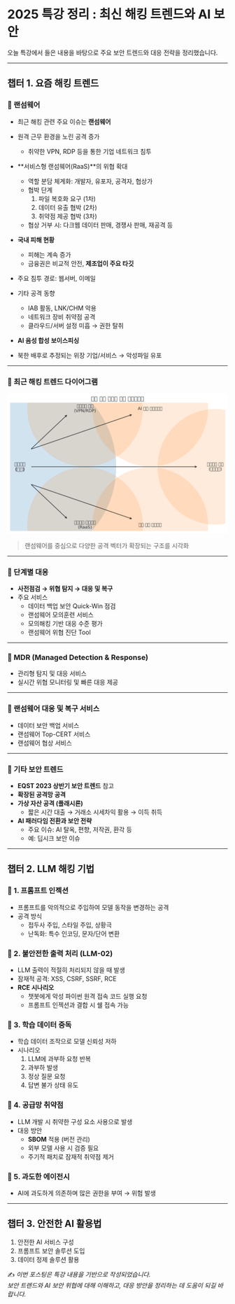 # 2025 특강 정리 : 최신 해킹 트렌드와 AI 보안

오늘 특강에서 들은 내용을 바탕으로 주요 보안 트렌드와 대응 전략을 정리했습니다.

---

## 챕터 1. 요즘 해킹 트렌드

### 🔹 랜섬웨어
- 최근 해킹 관련 주요 이슈는 **랜섬웨어**
- 원격 근무 환경을 노린 공격 증가
  - 취약한 VPN, RDP 등을 통한 기업 네트워크 침투
- **서비스형 랜섬웨어(RaaS)**의 위협 확대
  - 역할 분담 체계화: 개발자, 유포자, 공격자, 협상가
  - 협박 단계
    1. 파일 복호화 요구 (1차)
    2. 데이터 유출 협박 (2차)
    3. 취약점 제공 협박 (3차)
  - 협상 거부 시: 다크웹 데이터 판매, 경쟁사 판매, 재공격 등

- **국내 피해 현황**
  - 피해는 계속 증가
  - 금융권은 비교적 안전, **제조업이 주요 타깃**
- 주요 침투 경로: 웹서버, 이메일
- 기타 공격 동향
  - IAB 활동, LNK/CHM 악용
  - 네트워크 장비 취약점 공격
  - 클라우드/서버 설정 미흡 → 권한 탈취
- **AI 음성 합성 보이스피싱**
- 북한 배후로 추정되는 위장 기업/서비스 → 악성파일 유포

---

### 🔹 최근 해킹 트렌드 다이어그램

![최근 해킹 트렌드 요약 다이어그램](/assets/trend-diagram.png)

> 랜섬웨어를 중심으로 다양한 공격 벡터가 확장되는 구조를 시각화

---

### 🔹 단계별 대응
- **사전점검 → 위협 탐지 → 대응 및 복구**
- 주요 서비스
  - 데이터 백업 보안 Quick-Win 점검
  - 랜섬웨어 모의훈련 서비스
  - 모의해킹 기반 대응 수준 평가
  - 랜섬웨어 위협 진단 Tool

---

### 🔹 MDR (Managed Detection & Response)
- 관리형 탐지 및 대응 서비스
- 실시간 위협 모니터링 및 빠른 대응 제공

---

### 🔹 랜섬웨어 대응 및 복구 서비스
- 데이터 보안 백업 서비스  
- 랜섬웨어 Top-CERT 서비스  
- 랜섬웨어 협상 서비스  

---

### 🔹 기타 보안 트렌드
- **EQST 2023 상반기 보안 트렌드** 참고
- **확장된 공격망 공격**
- **가상 자산 공격 (플래시론)**
  - 짧은 시간 대출 → 거래소 시세차익 활용 → 이득 취득
- **AI 패러다임 전환과 보안 전략**
  - 주요 이슈: AI 탈옥, 편향, 저작권, 환각 등
  - 예: 딥시크 보안 이슈

---

##  챕터 2. LLM 해킹 기법

### 🔹 1. 프롬프트 인젝션
- 프롬프트를 악의적으로 주입하여 모델 동작을 변경하는 공격
- 공격 방식
  - 접두사 주입, 스타일 주입, 상황극
  - 난독화: 특수 인코딩, 문자/단어 변환

### 🔹 2. 불안전한 출력 처리 (LLM-02)
- LLM 출력이 적절히 처리되지 않을 때 발생
- 잠재적 공격: XSS, CSRF, SSRF, RCE
- **RCE 시나리오**
  - 챗봇에게 악성 파이썬 원격 접속 코드 실행 요청
  - 프롬프트 인젝션과 결합 시 쉘 접속 가능

### 🔹 3. 학습 데이터 중독
- 학습 데이터 조작으로 모델 신뢰성 저하
- 시나리오
  1. LLM에 과부하 요청 반복
  2. 과부하 발생
  3. 정상 질문 요청
  4. 답변 불가 상태 유도

### 🔹 4. 공급망 취약점
- LLM 개발 시 취약한 구성 요소 사용으로 발생
- 대응 방안
  - **SBOM** 적용 (버전 관리)
  - 외부 모델 사용 시 검증 필요
  - 주기적 패치로 잠재적 취약점 제거

### 🔹 5. 과도한 에이전시
- AI에 과도하게 의존하며 많은 권한을 부여 → 위험 발생

---

##  챕터 3. 안전한 AI 활용법

1. 안전한 AI 서비스 구성  
2. 프롬프트 보안 솔루션 도입  
3. 데이터 정제 솔루션 활용  


✍️ *이번 포스팅은 특강 내용을 기반으로 작성되었습니다.  
보안 트렌드와 AI 보안 위협에 대해 이해하고, 대응 방안을 정리하는 데 도움이 되길 바랍니다.*
